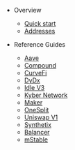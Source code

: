 <!-- docs/_sidebar.md -->

- Overview

  - [Quick start](quickstart.md)
  - [Addresses](overview_mainnet_address.md)

- Reference Guides
  - [Aave](aave.md)
  - [Compound](compound.md)
  - [CurveFi](curvefi.md)
  - [DyDx](dydx.md)
  - [Idle V3](idle.md)
  - [Kyber Network](kyber.md)
  - [Maker](maker.md)
  - [OneSplit](onesplit.md)
  - [Uniswap V1](uniswap.md)
  - [Synthetix](synthetix.md)
  - [Balancer](balancer.md)
  - [mStable](mstable.md)
